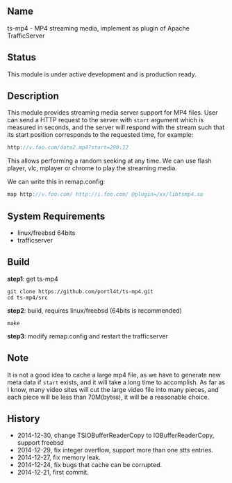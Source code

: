 
## Name
ts-mp4 - MP4 streaming media, implement as plugin of Apache TrafficServer

## Status
This module is under active development and is production ready.

## Description
This module provides streaming media server support for MP4 files. User can send a HTTP request to the server with `start` argument which is measured in seconds, and the server will respond with the stream such that its start position corresponds to the requested time, for example:

```c
http://v.foo.com/dota2.mp4?start=290.12
```

This allows performing a random seeking at any time. We can use flash player, vlc, mplayer or chrome to play the streaming media. 

We can write this in remap.config:

```c
map http://v.foo.com/ http://i.foo.com/ @plugin=/xx/libtsmp4.so
```

## System Requirements
* linux/freebsd 64bits
* trafficserver

## Build
**step1**: get ts-mp4

    git clone https://github.com/portl4t/ts-mp4.git
    cd ts-mp4/src

**step2**: build, requires linux/freebsd (64bits is recommended)

    make

**step3**: modify remap.config and restart the trafficserver

## Note
It is not a good idea to cache a large mp4 file, as we have to generate new meta data if `start` exists, and it will take a long time to accomplish. As far as I know, many video sites will cut the large video file into many pieces, and each piece will be less than 70M(bytes), it will be a reasonable choice.

## History
* 2014-12-30, change TSIOBufferReaderCopy to IOBufferReaderCopy, support freebsd
* 2014-12-29, fix integer overflow, support more than one stts entries.
* 2014-12-27, fix memory leak.
* 2014-12-24, fix bugs that cache can be corrupted.
* 2014-12-21, first commit.

